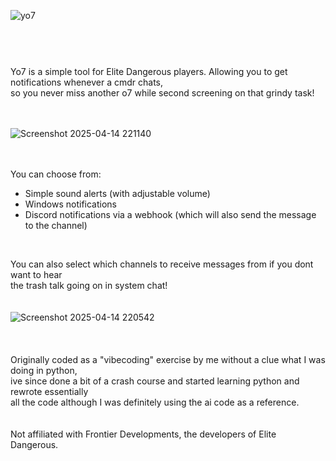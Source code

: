 
![yo7](https://github.com/user-attachments/assets/4914726a-aa66-4717-83c6-a16ad064e403)

#
<br/>
<br/>
Yo7 is a simple tool for Elite Dangerous players. Allowing you to get notifications 
whenever a cmdr chats, <br/> so you never miss another o7 while second screening on that grindy task!
<br/>
<br/>
<br/>

![Screenshot 2025-04-14 221140](https://github.com/user-attachments/assets/0ad92ccc-c6e0-43c4-a31e-3e939c738d2b)
<br/>
<br/>
<br/>

You can choose from:
  - Simple sound alerts (with adjustable volume)
  - Windows notifications
  - Discord notifications via a webhook (which will also send the message to the channel)

<br/>


You can also select which channels to receive messages from if you dont want to hear <br/>the trash talk going on in system chat!
<br/>
<br/>
<br/>
![Screenshot 2025-04-14 220542](https://github.com/user-attachments/assets/10bdd948-f8ac-4223-8caf-49547738e9f8)
<br/>
<br/>
<br/>  
Originally coded as a "vibecoding" exercise by me without a clue what I was doing in python,<br/>
ive since done a bit of a crash course and started learning python and rewrote essentially <br/> 
all the code although I was definitely using the ai code as a reference.
<br/>
<br/>
<br/>
Not affiliated with Frontier Developments, the developers of Elite Dangerous.
